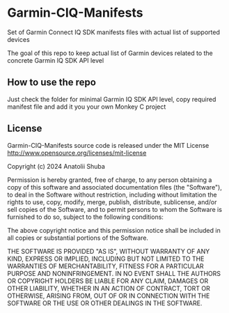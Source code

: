 # Garmin-CIQ-Manifests
Set of Garmin Connect IQ SDK manifests files with actual list of supported devices

The goal of this repo to keep actual list of Garmin devices related to the concrete Garmin IQ SDK API level

## How to use the repo
Just check the folder for minimal Garmin IQ SDK API level, copy required manifest file and add it you your own Monkey C project

## License
Garmin-CIQ-Manifests source code is released under the MIT License http://www.opensource.org/licenses/mit-license


Copyright (c) 2024 Anatolii Shuba

Permission is hereby granted, free of charge, to any person obtaining a copy of this software and associated documentation files (the "Software"), to deal in the Software without restriction, including without limitation the rights to use, copy, modify, merge, publish, distribute, sublicense, and/or sell copies of the Software, and to permit persons to whom the Software is furnished to do so, subject to the following conditions:

The above copyright notice and this permission notice shall be included in all copies or substantial portions of the Software.

THE SOFTWARE IS PROVIDED "AS IS", WITHOUT WARRANTY OF ANY KIND, EXPRESS OR IMPLIED, INCLUDING BUT NOT LIMITED TO THE WARRANTIES OF MERCHANTABILITY, FITNESS FOR A PARTICULAR PURPOSE AND NONINFRINGEMENT. IN NO EVENT SHALL THE AUTHORS OR COPYRIGHT HOLDERS BE LIABLE FOR ANY CLAIM, DAMAGES OR OTHER LIABILITY, WHETHER IN AN ACTION OF CONTRACT, TORT OR OTHERWISE, ARISING FROM, OUT OF OR IN CONNECTION WITH THE SOFTWARE OR THE USE OR OTHER DEALINGS IN THE SOFTWARE.

